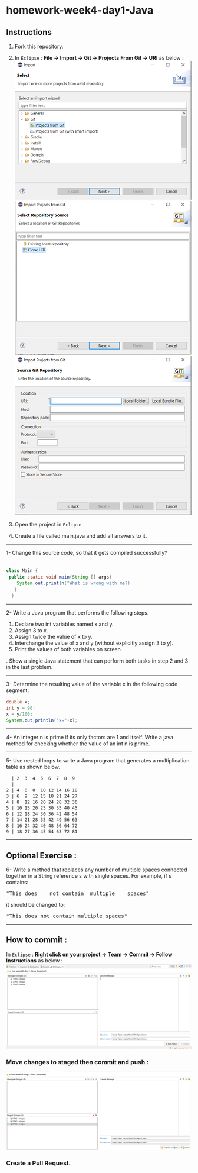 # homework-week4-day1-Java
## Instructions
1. Fork this repository.
2. In ```Eclipse``` : **File -> Import -> Git -> Projects From Git -> URI** as below : 
![alternative](images/1.PNG)
![alternative](images/2.PNG)
![alternative](images/3.PNG)

3. Open the project in ```Eclipse```

3. Create a file called main.java and add all answers to it. 

---
1- Change this source code, so that it gets
compiled successfully?

```java

class Main {
 public static void main(String [] args)
    System.out.println("What is wrong with me?)
   }
  }

```
---

 2-  Write a Java program that performs the following steps.
 1. Declare two int variables named x and y.
 2. Assign 3 to x.
 3. Assign twice the value of x to y.
 4. Interchange the value of x and y (without explicitly
assign 3 to y).
 5. Print the values of both variables on screen

. Show a single Java statement that can perform both tasks in step
2 and 3 in the last problem.


---
3- Determine the resulting value of the variable x in the following
code segment.
```java
double x;
int y = 90;
x = y/100;
System.out.println("x="+x);
```


---
4- An integer n is prime if its only factors are 1 and itself. Write a java method for checking whether the value of an int n is
prime. 


---
5- Use nested loops to write a Java program that generates a
multiplication table as shown below.
```
  | 2  3  4  5  6  7  8  9
  |
2 | 4  6  8  10 12 14 16 18
3 | 6  9  12 15 18 21 24 27
4 | 8  12 16 20 24 28 32 36
5 | 10 15 20 25 30 35 40 45
6 | 12 18 24 30 36 42 48 54
7 | 14 21 28 35 42 49 56 63
8 | 16 24 32 40 48 56 64 72
9 | 18 27 36 45 54 63 72 81
```
---
## Optional Exercise :
6- Write a method that replaces any number of multiple
spaces connected together in a String reference s with single
spaces.
For example, if s contains:
<pre>"This does    not contain  multiple    spaces"</pre>
it should be changed to:
<pre>"This does not contain multiple spaces"</pre>

---
## How to commit :
In ```Eclipse``` : **Right click on your project -> Team -> Commit -> Follow Instructions** as below : 
![alternative](images/4.PNG)

### Move changes to staged then commit and push :

![alternative](images/5.PNG)

### Create a Pull Request.
